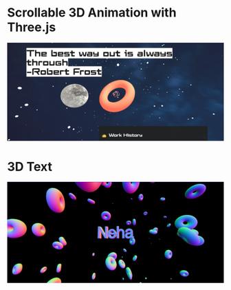 # Scrollable 3D Animation with Three.js
 
![Portfolio](https://github.com/Neha-520/3D-Portfolio/blob/main/vite-project/Screenshot%20(85).png?raw=true)


# 3D Text
![3d-Text](https://github.com/Neha-520/3D-Portfolio/blob/main/3d-Text/Screenshot%20(82).png?raw=true)
